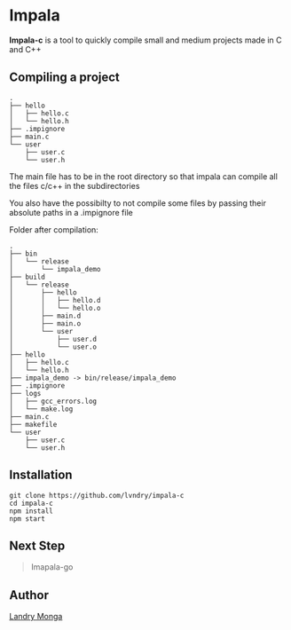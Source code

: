 # Impala
**Impala-c** is a tool to quickly compile small and medium projects made in C and C++

## Compiling a project
```
.
├── hello
│   ├── hello.c
│   └── hello.h
├── .impignore
├── main.c
└── user
    ├── user.c
    └── user.h
```
The main file has to be in the root directory so that impala can compile all the files c/c++ in the subdirectories

You also have the possibilty to not compile some files by passing their absolute paths in a .impignore file

Folder after compilation:
```
.
├── bin
│   └── release
│       └── impala_demo
├── build
│   └── release
│       ├── hello
│       │   ├── hello.d
│       │   └── hello.o
│       ├── main.d
│       ├── main.o
│       └── user
│           ├── user.d
│           └── user.o
├── hello
│   ├── hello.c
│   └── hello.h
├── impala_demo -> bin/release/impala_demo
├── .impignore
├── logs
│   ├── gcc_errors.log
│   └── make.log
├── main.c
├── makefile
└── user
    ├── user.c
    └── user.h
```

## Installation

```
git clone https://github.com/lvndry/impala-c
cd impala-c
npm install
npm start
```
## Next Step
> Imapala-go

## Author
[Landry Monga](https://github.com/lvndry)
